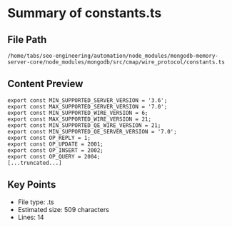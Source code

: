 # Summary of constants.ts
  
## File Path
`/home/tabs/seo-engineering/automation/node_modules/mongodb-memory-server-core/node_modules/mongodb/src/cmap/wire_protocol/constants.ts`

## Content Preview
```
export const MIN_SUPPORTED_SERVER_VERSION = '3.6';
export const MAX_SUPPORTED_SERVER_VERSION = '7.0';
export const MIN_SUPPORTED_WIRE_VERSION = 6;
export const MAX_SUPPORTED_WIRE_VERSION = 21;
export const MIN_SUPPORTED_QE_WIRE_VERSION = 21;
export const MIN_SUPPORTED_QE_SERVER_VERSION = '7.0';
export const OP_REPLY = 1;
export const OP_UPDATE = 2001;
export const OP_INSERT = 2002;
export const OP_QUERY = 2004;
[...truncated...]
```

## Key Points
- File type: .ts
- Estimated size: 509 characters
- Lines: 14
